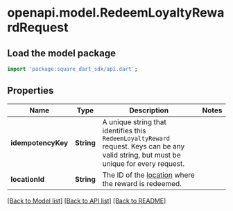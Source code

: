 # openapi.model.RedeemLoyaltyRewardRequest

## Load the model package
```dart
import 'package:square_dart_sdk/api.dart';
```

## Properties
Name | Type | Description | Notes
------------ | ------------- | ------------- | -------------
**idempotencyKey** | **String** | A unique string that identifies this `RedeemLoyaltyReward` request.  Keys can be any valid string, but must be unique for every request. | 
**locationId** | **String** | The ID of the [location](https://developer.squareup.com/reference/square_2023-12-13/objects/Location) where the reward is redeemed. | 

[[Back to Model list]](../README.md#documentation-for-models) [[Back to API list]](../README.md#documentation-for-api-endpoints) [[Back to README]](../README.md)


